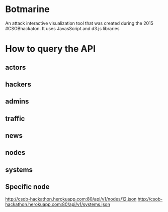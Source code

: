 # Botmarine
An attack interactive visualization tool that was created during the 2015 #CSOBhackaton.
It uses JavasScript and d3.js libraries


# How to query the API
## actors 

## hackers 

## admins 

## traffic 

## news 
## nodes 
## systems 

## Specific node
http://csob-hackathon.herokuapp.com:80/api/v1/nodes/12.json
http://csob-hackathon.herokuapp.com:80/api/v1/systems.json
